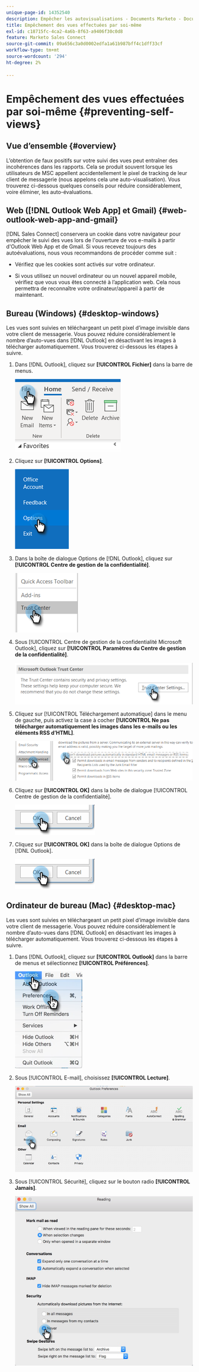 ```yaml
---
unique-page-id: 14352540
description: Empêcher les autovisualisations - Documents Marketo - Documentation du produit
title: Empêchement des vues effectuées par soi-même
exl-id: c18715fc-4ca2-4a6b-8f63-a9406f30c0d8
feature: Marketo Sales Connect
source-git-commit: 09a656c3a0d0002edfa1a61b987bff4c1dff33cf
workflow-type: tm+mt
source-wordcount: '294'
ht-degree: 2%

---
```


# Empêchement des vues effectuées par soi-même {#preventing-self-views}

## Vue d’ensemble {#overview}

L’obtention de faux positifs sur votre suivi des vues peut entraîner des incohérences dans les rapports. Cela se produit souvent lorsque les utilisateurs de MSC appellent accidentellement le pixel de tracking de leur client de messagerie (nous appelons cela une auto-visualisation). Vous trouverez ci-dessous quelques conseils pour réduire considérablement, voire éliminer, les auto-évaluations.

## Web ([!DNL Outlook Web App] et Gmail) {#web-outlook-web-app-and-gmail}

[!DNL Sales Connect] conservera un cookie dans votre navigateur pour empêcher le suivi des vues lors de l&#39;ouverture de vos e-mails à partir d&#39;Outlook Web App et de Gmail. Si vous recevez toujours des autoévaluations, nous vous recommandons de procéder comme suit :

* Vérifiez que les cookies sont activés sur votre ordinateur.

* Si vous utilisez un nouvel ordinateur ou un nouvel appareil mobile, vérifiez que vous vous êtes connecté à l’application web. Cela nous permettra de reconnaître votre ordinateur/appareil à partir de maintenant.

## Bureau (Windows) {#desktop-windows}

Les vues sont suivies en téléchargeant un petit pixel d’image invisible dans votre client de messagerie. Vous pouvez réduire considérablement le nombre d’auto-vues dans [!DNL Outlook] en désactivant les images à télécharger automatiquement. Vous trouverez ci-dessous les étapes à suivre.

1. Dans [!DNL Outlook], cliquez sur **[!UICONTROL Fichier]** dans la barre de menus.

   ![](assets/win-1.png)

1. Cliquez sur **[!UICONTROL Options]**.

   ![](assets/win-2.png)

1. Dans la boîte de dialogue Options de [!DNL Outlook], cliquez sur **[!UICONTROL Centre de gestion de la confidentialité]**.

   ![](assets/win-3.png)

1. Sous [!UICONTROL Centre de gestion de la confidentialité Microsoft Outlook], cliquez sur **[!UICONTROL Paramètres du Centre de gestion de la confidentialité]**.

   ![](assets/win-4.png)

1. Cliquez sur [!UICONTROL Téléchargement automatique] dans le menu de gauche, puis activez la case à cocher **[!UICONTROL Ne pas télécharger automatiquement les images dans les e-mails ou les éléments RSS d’HTML]**.

   ![](assets/win-5.png)

1. Cliquez sur **[!UICONTROL OK]** dans la boîte de dialogue [!UICONTROL Centre de gestion de la confidentialité].

   ![](assets/win-6.png)

1. Cliquez sur **[!UICONTROL OK]** dans la boîte de dialogue Options de [!DNL Outlook].

   ![](assets/win-6.png)

## Ordinateur de bureau (Mac) {#desktop-mac}

Les vues sont suivies en téléchargeant un petit pixel d’image invisible dans votre client de messagerie. Vous pouvez réduire considérablement le nombre d’auto-vues dans [!DNL Outlook] en désactivant les images à télécharger automatiquement. Vous trouverez ci-dessous les étapes à suivre.

1. Dans [!DNL Outlook], cliquez sur **[!UICONTROL Outlook]** dans la barre de menus et sélectionnez **[!UICONTROL Préférences]**.

   ![](assets/mac-1.png)

1. Sous [!UICONTROL E-mail], choisissez **[!UICONTROL Lecture]**.

   ![](assets/mac-2.png)

1. Sous [!UICONTROL Sécurité], cliquez sur le bouton radio **[!UICONTROL Jamais]**.

   ![](assets/mac-3.png)
